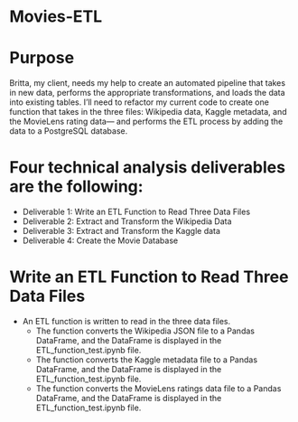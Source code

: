 # Movies-ETL

# Purpose

Britta, my client, needs my help to create an automated pipeline that takes in new data, performs the appropriate transformations, and loads the data into existing tables. I’ll need to refactor my current code to create one function that takes in the three files: Wikipedia data, Kaggle metadata, and the MovieLens rating data— and performs the ETL process by adding the data to a PostgreSQL database.

# Four technical analysis deliverables are the following:
  * Deliverable 1: Write an ETL Function to Read Three Data Files
  * Deliverable 2: Extract and Transform the Wikipedia Data
  * Deliverable 3: Extract and Transform the Kaggle data
  * Deliverable 4: Create the Movie Database

# Write an ETL Function to Read Three Data Files 
 * An ETL function is written to read in the three data files.
   - The function converts the Wikipedia JSON file to a Pandas DataFrame, and the DataFrame is displayed in the ETL_function_test.ipynb file. 
   - The function converts the Kaggle metadata file to a Pandas DataFrame, and the DataFrame is displayed in the ETL_function_test.ipynb file. 
   - The function converts the MovieLens ratings data file to a Pandas DataFrame, and the DataFrame is displayed in the ETL_function_test.ipynb file. 
